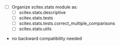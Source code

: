 <!-- ---
!-- Timestamp: 2025-10-01 04:21:26
!-- Author: ywatanabe
!-- File: /ssh:sp:/home/ywatanabe/proj/scitex_repo/src/scitex/stats/TODO.md
!-- --- -->

- [ ] Organize scitex.stats module as:
  - [ ] scitex.stats.descriptive
  - [ ] scitex.stats.tests
  - [ ] scitex.stats.tests.correct_multiple_comparisons
  - [ ] scitex.stats.utils
- no backward compatibility needed

<!-- EOF -->